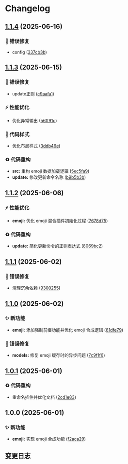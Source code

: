 # Changelog

## [1.1.4](https://github.com/CandriaJS/karin-plugin-emojimix/compare/v1.1.3...v1.1.4) (2025-06-16)


### 🐛 错误修复

* config ([337cb3b](https://github.com/CandriaJS/karin-plugin-emojimix/commit/337cb3b311e32efa9f85090636b5041d104b2181))

## [1.1.3](https://github.com/CandriaJS/karin-plugin-emojimix/compare/v1.1.2...v1.1.3) (2025-06-15)


### 🐛 错误修复

* update正则 ([c9aafa1](https://github.com/CandriaJS/karin-plugin-emojimix/commit/c9aafa1afedb1e7e8c5f2628ede72d11406431b4))


### ⚡️ 性能优化

* 优化异常输出 ([56ff91c](https://github.com/CandriaJS/karin-plugin-emojimix/commit/56ff91c4185b6883f11a6e28d043bc049b533fcb))


### 🎨 代码样式

* 优化布局样式 ([3ddb46e](https://github.com/CandriaJS/karin-plugin-emojimix/commit/3ddb46e4f9bb1582d08e18f7f1b971df4ad42b7b))


### ♻️ 代码重构

* **src:** 重构 emoji 数据加载逻辑 ([5ec5fa9](https://github.com/CandriaJS/karin-plugin-emojimix/commit/5ec5fa9307b1d6ff63cad7927f9592ca6362ada8))
* **update:** 修改更新命令名称 ([b9b5b3b](https://github.com/CandriaJS/karin-plugin-emojimix/commit/b9b5b3bb6355d1fd2d5164c3821f6b7f8dc25526))

## [1.1.2](https://github.com/CandriaJS/karin-plugin-emojimix/compare/v1.1.1...v1.1.2) (2025-06-06)


### ⚡️ 性能优化

* **emoji:** 优化 emoji 混合插件初始化过程 ([7678d75](https://github.com/CandriaJS/karin-plugin-emojimix/commit/7678d759444919a33c57490470d59250c7cdc5b4))


### ♻️ 代码重构

* **update:** 简化更新命令的正则表达式 ([8069bc2](https://github.com/CandriaJS/karin-plugin-emojimix/commit/8069bc2dcb10600db106710bc17f7d1bd066e291))

## [1.1.1](https://github.com/CandriaJS/karin-plugin-emojimix/compare/v1.1.0...v1.1.1) (2025-06-02)


### 🐛 错误修复

* 清理沉余依赖 ([9300255](https://github.com/CandriaJS/karin-plugin-emojimix/commit/9300255a2e15dd139569d48146eb52f6ca988c54))

## [1.1.0](https://github.com/CandriaJS/karin-plugin-emojimix/compare/v1.0.1...v1.1.0) (2025-06-02)


### ✨ 新功能

* **emoji:** 添加强制前缀功能并优化 emoji 合成逻辑 ([61dfe79](https://github.com/CandriaJS/karin-plugin-emojimix/commit/61dfe79555b403b7c360e03f59e9742b9c37bc87))


### 🐛 错误修复

* **models:** 修复 emoji 缓存时的异步问题 ([7c9f1f6](https://github.com/CandriaJS/karin-plugin-emojimix/commit/7c9f1f6feb5c1638283d7bfa195fd6f30dce871f))

## [1.0.1](https://github.com/CandriaJS/karin-plugin-emojimix/compare/v1.0.0...v1.0.1) (2025-06-01)


### ♻️ 代码重构

* 重命名插件并优化文档 ([2cd1e83](https://github.com/CandriaJS/karin-plugin-emojimix/commit/2cd1e83a9487b0a43a82d76a31a5b9100f20519e))

## 1.0.0 (2025-06-01)


### ✨ 新功能

* **emoji:** 实现 emoji 合成功能 ([f2aca29](https://github.com/CandriaJS/karin-plugin-emojimix/commit/f2aca29b1b06dc2406a1dbd21d2a4dc9ff920db2))

## 变更日志
